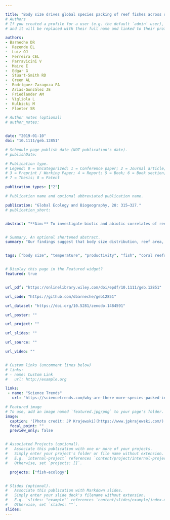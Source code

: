 ```yaml
---

title: "Body size drives global species packing of reef fishes across spatial scales"
# Authors
# If you created a profile for a user (e.g. the default `admin` user), write the username (folder name) here
# and it will be replaced with their full name and linked to their profile.

authors:
- Barneche DR
-  Rezende EL
-  Luiz OJ
-  Ferreira CEL
-  Parravicini V
-  Maire E
-  Edgar G
-  Stuart-Smith RD
-  Green AL
-  Rodríguez-Zaragoza FA
-  Arias-González JE
-  Friedlander AM
-  Vigliola L
-  Kulbicki M
-  Floeter SR

# Author notes (optional)
# author_notes:


date: "2019-01-10"
doi: "10.1111/geb.12851"

# Schedule page publish date (NOT publication's date).
# publishDate:

# Publication type.
# Legend: 0 = Uncategorized; 1 = Conference paper; 2 = Journal article;
# 3 = Preprint / Working Paper; 4 = Report; 5 = Book; 6 = Book section;
# 7 = Thesis; 8 = Patent

publication_types: ["2"]

# Publication name and optional abbreviated publication name.

publication: "Global Ecology and Biogeography, 28: 315–327."
# publication_short:


abstract: "**Aim:** To investigate biotic and abiotic correlates of reef-fish species richness across multiple spatial scales. **Location:** Tropical reefs around the globe, including 485 sites in 109 sub-provinces spread across 14 biogeographic provinces. **Time period:** Present. **Major taxa studied:** 2,523 species of reef fish. **Methods:** We compiled a database encompassing 13,050 visual transects. We used hierarchical linear Bayesian models to investigate whether fish body size, reef area, isolation, temperature, and anthropogenic impacts correlate with reef-fish species richness at each spatial scale (i.e. sites, sub-provinces, provinces). Richness was estimated using coverage-based rarefaction. We also tested whether species packing (i.e. transect-level species richness m^-2^) is correlated with province-level richness. **Results:** Body size had the strongest effect on species richness across all three spatial scales. Reef area and temperature were both positively correlated with richness at all spatial scales. At the site scale only, richness decreased with reef isolation. Species richness was not correlated with proxies of human impacts. Species packing was correlated with species richness at the province level following a sub-linear power function. Province-level differences in species richness were also mirrored by patterns of body size distribution at the site scale. Species rich provinces exhibited heterogeneous assemblages of small-bodied species with small range sizes, whereas species-poor provinces encompassed homogeneous assemblages composed by larger species with greater dispersal capacity. **Main conclusions:** Our findings suggest that body size distribution, reef area, and temperature are major predictors of species richness and accumulation across scales, consistent with recent theories linking home range to species-area relationships as well as metabolic effects on speciation rates. Based on our results, we hypothesise that in less diverse areas, species are larger and likely more dispersive, leading to larger range sizes and less turnover between sites. Our results indicate that changes in province-level (i.e. regional) richness should leave a tractable fingerprint in local assemblages, and that detailed studies on local-scale assemblage composition may be informative of responses occurring at larger scales."


# Summary. An optional shortened abstract.
summary: "Our findings suggest that body size distribution, reef area, and temperature are major predictors of species richness and accumulation across scales, consistent with recent theories linking home range to species-area relationships as well as metabolic effects on speciation rates. Based on our results, we hypothesise that in less diverse areas, species are larger and likely more dispersive, leading to larger range sizes and less turnover between sites..."


tags: ["body size", "temperature", "productivity", "fish", "coral reefs", "food-web", "macroecology", "trophic level", "theory", "R", "Bayesian", "GitHub", "energetics", "area", "human impacts", "isolation"]


# Display this page in the Featured widget?
featured: true


url_pdf: "https://onlinelibrary.wiley.com/doi/epdf/10.1111/geb.12851"

url_code: "https://github.com/dbarneche/geb12851"

url_dataset: "https://doi.org/10.5281/zenodo.1484591"

url_poster: ""

url_project: ""

url_slides: ""

url_source: ""

url_video: ""


# Custom links (uncomment lines below)
# links:
# - name: Custom Link
#   url: http://example.org

links:
 - name: "Science Trends"
   url: "https://sciencetrends.com/why-are-there-more-species-packed-in-some-places-than-others-and-why-does-it-matter/"

# Featured image
# To use, add an image named `featured.jpg/png` to your page's folder.
image:
  caption: '[Photo credit: JP Krajewski](https://www.jpkrajewski.com/)'
  focal_point: ""
  preview_only: false


# Associated Projects (optional).
#   Associate this publication with one or more of your projects.
#   Simply enter your project's folder or file name without extension.
#   E.g. `internal-project` references `content/project/internal-project/index.md`.
#   Otherwise, set `projects: []`.

  projects: ["fish-ecology"]


# Slides (optional).
#   Associate this publication with Markdown slides.
#   Simply enter your slide deck's filename without extension.
#   E.g. `slides: "example"` references `content/slides/example/index.md`.
#   Otherwise, set `slides: ""`.
slides:
---
```



